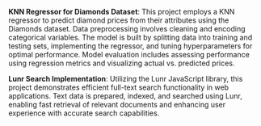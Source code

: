 **KNN Regressor for Diamonds Dataset**:
This project employs a KNN regressor to predict diamond prices from their attributes using the Diamonds dataset. Data preprocessing involves cleaning and encoding categorical variables. The model is built by splitting data into training and testing sets, implementing the regressor, and tuning hyperparameters for optimal performance. Model evaluation includes assessing performance using regression metrics and visualizing actual vs. predicted prices.

**Lunr Search Implementation**:
Utilizing the Lunr JavaScript library, this project demonstrates efficient full-text search functionality in web applications. Text data is prepared, indexed, and searched using Lunr, enabling fast retrieval of relevant documents and enhancing user experience with accurate search capabilities.
